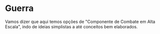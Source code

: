# Guerra

Vamos dizer que aqui temos opções de "Componente de Combate em Alta Escala", indo de ideias simplistas a até conceitos bem elaborados.

<t-t-war />

